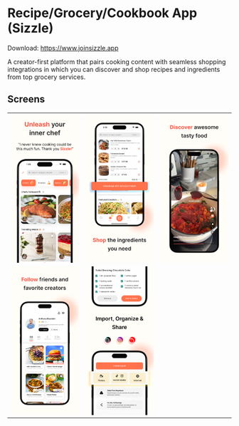 # Recipe/Grocery/Cookbook App (Sizzle)

Download:
<a><https://www.joinsizzle.app><a/>

A creator-first platform that pairs cooking content with seamless shopping integrations in which you can discover and shop recipes and ingredients from top grocery services.

## Screens

<table>
  <tr>
    <td style="margin-right: 10px;"><img src="screens/1.png?raw=true" alt="1"></td>
    <td style="margin-left: 10px;"><img src="screens/2.png?raw=true" alt="2"></td>
    <td style="margin-right: 10px;"><img src="screens/3.png?raw=true" alt="3"></td>
  </tr>
   <tr>
   <td style="margin-left: 10px;"><img src="screens/4.png?raw=true" alt="4"></td>
    <td style="margin-right: 10px;"><img src="screens/5.png?raw=true" alt="5"></td>
  </tr>
</table>
